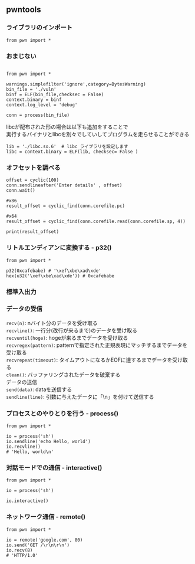 ## pwntools  
  
### ライブラリのインポート  
``` from pwn import * ```  


### おまじない



```

from pwn import *

warnings.simplefilter('ignore',category=BytesWarning)
bin_file = './vuln'
binf = ELF(bin_file,checksec = False)
context.binary = binf
context.log_level = 'debug'

conn = process(bin_file)

```

libcが配布された形の場合は以下も追加をすることで  
実行するバイナリとlibcを別々でしていしてプログラムを走らせることができる    

```
lib = './libc.so.6'  # libc ライブラリを設定します
libc = context.binary = ELF(lib, checksec= False )
```

### オフセットを調べる

```
offset = cyclic(100)
conn.sendlineafter('Enter details' , offset)
conn.wait()

#x86
result_offset = cyclic_find(conn.corefile.pc)

#x64
result_offset = cyclic_find(conn.corefile.read(conn.corefile.sp, 4))

print(result_offset)
```



### リトルエンディアンに変換する - p32()
```
from pwn import *

p32(0xcafebabe) # '\xef\xbe\xad\xde'
hex(u32('\xef\xbe\xad\xde')) # 0xcafebabe
```

### 標準入出力  
### データの受信  
``` recv(n) ```: nバイト分のデータを受け取る  
``` recvline() ```: 一行分(改行が来るまで)のデータを受け取る  
``` recvuntil(hoge) ```: hogeが来るまでデータを受け取る  
``` recvregex(pattern) ```: patternで指定された正規表現にマッチするまでデータを受け取る  
``` recvrepeat(timeout) ```: タイムアウトになるかEOFに達するまでデータを受け取る  
``` clean() ```: バッファリングされたデータを破棄する  
データの送信  
``` send(data) ```: dataを送信する  
``` sendline(line) ```: 引数に与えたデータに「\n」を付けて送信する  


### プロセスとのやりとりを行う - process()
```
from pwn import *

io = process('sh')
io.sendline('echo Hello, world')
io.recvline()
# 'Hello, world\n'
```

### 対話モードでの通信 - interactive()
```
from pwn import *

io = process('sh')

io.interactive()
```
### ネットワーク通信 - remote()
```
from pwn import *

io = remote('google.com', 80)
io.send('GET /\r\n\r\n')
io.recv(8)
# 'HTTP/1.0'
```
